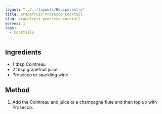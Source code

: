 ```yaml
---
layout: "../../layouts/Recipe.astro"
title: Grapefruit Prosecco Cocktail
slug: grapefruit-prosecco-cocktail
serves: 1
tags:
  - Cocktails
---
```


## Ingredients

- 1 tbsp Cointreau
- 2 tbsp grapefruit juice
- Prosecco or sparkling wine

## Method

1. Add the Cointreau and juice to a champagne flute and then top up with Prosecco.
